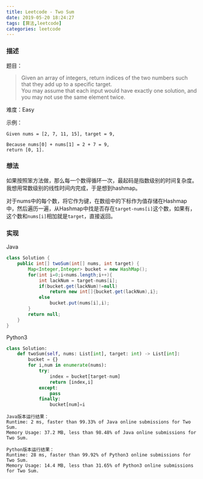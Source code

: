 ```yaml
---
title: Leetcode - Two Sum
date: 2019-05-20 18:24:27
tags: [算法,leetcode]
categories: leetcode
---
```

### 描述
题目：  
>Given an array of integers, return indices of the two numbers such that they add up to a specific target.  
You may assume that each input would have exactly one solution, and you may not use the same element twice.

难度：Easy

示例：
```
Given nums = [2, 7, 11, 15], target = 9,

Because nums[0] + nums[1] = 2 + 7 = 9,
return [0, 1].
```

### 想法
如果按照笨方法做，那么每一个数得循环一次，最起码是指数级别的时间复杂度。我想用常数级别的线性时间内完成，于是想到hashmap。

对于nums中的每个数，将它作为键，在数组中的下标作为值存储在Hashmap中，然后遍历一遍，从Hashmap中找是否存在`target-nums[i]`这个数，如果有，这个数和`nums[i]`相加就是`target`，直接返回。

### 实现
Java
```java
class Solution {
    public int[] twoSum(int[] nums, int target) {
        Map<Integer,Integer> bucket = new HashMap();
        for(int i=0;i<nums.length;i++){
            int lackNum = target-nums[i];
            if(bucket.get(lackNum)!=null)
                return new int[]{bucket.get(lackNum),i};
            else
                bucket.put(nums[i],i);
        }
        return null;
    }
}
```
Python3
```python
class Solution:
    def twoSum(self, nums: List[int], target: int) -> List[int]:
        bucket = {}
        for i,num in enumerate(nums):
            try:
                index = bucket[target-num]
                return [index,i]
            except:
                pass
            finally:
                bucket[num]=i
```

```
Java版本运行结果：
Runtime: 2 ms, faster than 99.33% of Java online submissions for Two Sum.
Memory Usage: 37.2 MB, less than 98.48% of Java online submissions for Two Sum.

Python版本运行结果：
Runtime: 28 ms, faster than 99.92% of Python3 online submissions for Two Sum.
Memory Usage: 14.4 MB, less than 31.65% of Python3 online submissions for Two Sum.
```
